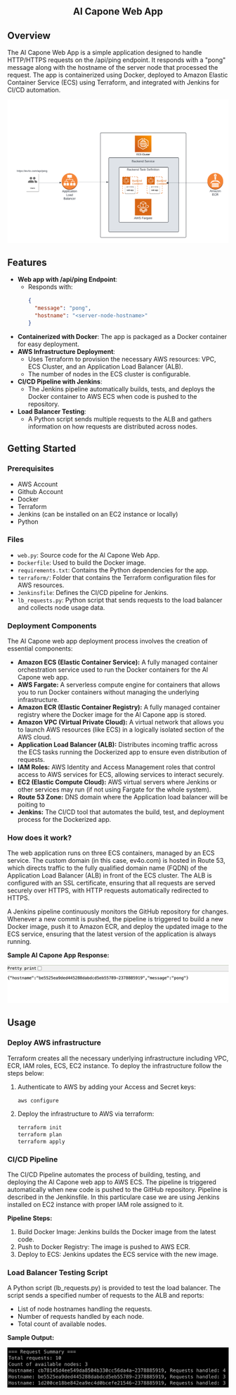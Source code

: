<h2 align="center">AI Capone Web App</h2>

## Overview

The AI Capone Web App is a simple application designed to handle HTTP/HTTPS requests on the /api/ping endpoint. It responds with a "pong" message along with the hostname of the server node that processed the request. The app is containerized using Docker, deployed to Amazon Elastic Container Service (ECS) using Terraform, and integrated with Jenkins for CI/CD automation.

<div align="center">
<img src="docs/diagram.png" alt="Project Diagram">
</div>

## Features
- **Web app with /api/ping Endpoint**: 
  - Responds with: 
    ```json
    {
      "message": "pong",
      "hostname": "<server-node-hostname>"
    }
    ```
- **Containerized with Docker**: The app is packaged as a Docker container for easy deployment.
- **AWS Infrastructure Deployment**:
  - Uses Terraform to provision the necessary AWS resources: VPC, ECS Cluster, and an Application Load Balancer (ALB).
  - The number of nodes in the ECS cluster is configurable.
- **CI/CD Pipeline with Jenkins**:
  - The Jenkins pipeline automatically builds, tests, and deploys the Docker container to AWS ECS when code is pushed to the repository.
- **Load Balancer Testing**:
  - A Python script sends multiple requests to the ALB and gathers information on how requests are distributed across nodes.

## Getting Started

### Prerequisites
- AWS Account
- Github Account
- Docker
- Terraform
- Jenkins (can be installed on an EC2 instance or locally)
- Python

### Files
* `web.py`: Source code for the Al Capone Web App.
* `Dockerfile`: Used to build the Docker image.
* `requirements.txt`: Contains the Python dependencies for the app.
* `terraform/`: Folder that contains the Terraform configuration files for AWS resources.
* `Jenkinsfile`: Defines the CI/CD pipeline for Jenkins.
* `lb_requests.py`: Python script that sends requests to the load balancer and collects node usage data.

### Deployment Components

The AI Capone web app deployment process involves the creation of essential components:

* **Amazon ECS (Elastic Container Service):** A fully managed container orchestration service used to run the Docker containers for the Al Capone web app.
* **AWS Fargate:** A serverless compute engine for containers that allows you to run Docker containers without managing the underlying infrastructure.
* **Amazon ECR (Elastic Container Registry):** A fully managed container registry where the Docker image for the Al Capone app is stored.
* **Amazon VPC (Virtual Private Cloud):** A virtual network that allows you to launch AWS resources (like ECS) in a logically isolated section of the AWS cloud.
* **Application Load Balancer (ALB):** Distributes incoming traffic across the ECS tasks running the Dockerized app to ensure even distribution of requests.
* **IAM Roles:** AWS Identity and Access Management roles that control access to AWS services for ECS, allowing services to interact securely.
* **EC2 (Elastic Compute Cloud):** AWS virtual servers where Jenkins or other services may run (if not using Fargate for the whole system).
* **Route 53 Zone:** DNS domain where the Application load balancer will be poiting to
* **Jenkins:** The CI/CD tool that automates the build, test, and deployment process for the Dockerized app.

### How does it work?
The web application runs on three ECS containers, managed by an ECS service. The custom domain (in this case, ev4o.com) is hosted in Route 53, which directs traffic to the fully qualified domain name (FQDN) of the Application Load Balancer (ALB) in front of the ECS cluster. The ALB is configured with an SSL certificate, ensuring that all requests are served securely over HTTPS, with HTTP requests automatically redirected to HTTPS.

A Jenkins pipeline continuously monitors the GitHub repository for changes. Whenever a new commit is pushed, the pipeline is triggered to build a new Docker image, push it to Amazon ECR, and deploy the updated image to the ECS service, ensuring that the latest version of the application is always running.

**Sample AI Capone App Response:**
<div align="center">
<img src="docs/app_response.png" alt="App Response">
</div>

## Usage

### Deploy AWS infrastructure
Terraform creates all the necessary underlying infrastructure including VPC, ECR, IAM roles, ECS, EC2 instance. To deploy the infrastructure follow the steps below:

1. Authenticate to AWS by adding your Access and Secret keys:

   ```
   aws configure
   ```
2. Deploy the infrastructure to AWS via terraform:

   ```
   terraform init
   terraform plan
   terraform apply
   ```

### CI/CD Pipeline
The CI/CD Pipeline automates the process of building, testing, and deploying the Al Capone web app to AWS ECS. The pipeline is triggered automatically when new code is pushed to the GitHub repository. Pipeline is described in the Jenkinsfile. In this particulare case we are using Jenkins installed on EC2 instance with proper IAM role assigned to it.

**Pipeline Steps:**
1. Build Docker Image: Jenkins builds the Docker image from the latest code.
2. Push to Docker Registry: The image is pushed to AWS ECR.
3. Deploy to ECS: Jenkins updates the ECS service with the new image.

### Load Balancer Testing Script
A Python script (lb_requests.py) is provided to test the load balancer. The script sends a specified number of requests to the ALB and reports:
* List of node hostnames handling the requests.
* Number of requests handled by each node.
* Total count of available nodes.

**Sample Output:**
<div align="center">
<img src="docs/script_output.png" alt="Sample Output">
</div>
